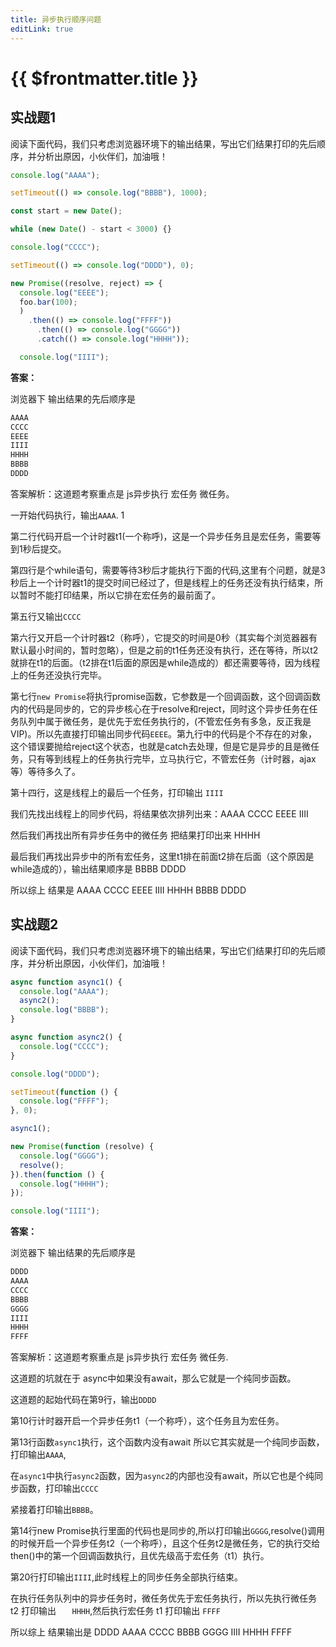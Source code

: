 ```yaml
---
title: 异步执行顺序问题
editLink: true
---
```


# {{ $frontmatter.title }}
**实战题1**
-------------
阅读下面代码，我们只考虑浏览器环境下的输出结果，写出它们结果打印的先后顺序，并分析出原因，小伙伴们，加油哦！

```js
console.log("AAAA");

setTimeout(() => console.log("BBBB"), 1000);

const start = new Date();

while (new Date() - start < 3000) {}

console.log("CCCC");

setTimeout(() => console.log("DDDD"), 0);

new Promise((resolve, reject) => {
  console.log("EEEE");
  foo.bar(100);
  )
    .then(() => console.log("FFFF"))
      .then(() => console.log("GGGG"))
      .catch(() => console.log("HHHH"));

  console.log("IIII");
```

**答案：**

浏览器下 输出结果的先后顺序是

```js
AAAA
CCCC
EEEE
IIII
HHHH
BBBB
DDDD
```

答案解析：这道题考察重点是  js异步执行 宏任务 微任务。



一开始代码执行，输出`AAAA`.  1

第二行代码开启一个计时器t1(一个称呼)，这是一个异步任务且是宏任务，需要等到1秒后提交。

第四行是个while语句，需要等待3秒后才能执行下面的代码,这里有个问题，就是3秒后上一个计时器t1的提交时间已经过了，但是线程上的任务还没有执行结束，所以暂时不能打印结果，所以它排在宏任务的最前面了。

第五行又输出`CCCC`

第六行又开启一个计时器t2（称呼），它提交的时间是0秒（其实每个浏览器器有默认最小时间的，暂时忽略），但是之前的t1任务还没有执行，还在等待，所以t2就排在t1的后面。（t2排在t1后面的原因是while造成的）都还需要等待，因为线程上的任务还没执行完毕。

第七行`new Promise`将执行promise函数，它参数是一个回调函数，这个回调函数内的代码是同步的，它的异步核心在于resolve和reject，同时这个异步任务在任务队列中属于微任务，是优先于宏任务执行的，(不管宏任务有多急，反正我是VIP)。所以先直接打印输出同步代码`EEEE`。第九行中的代码是个不存在的对象，这个错误要抛给reject这个状态，也就是catch去处理，但是它是异步的且是微任务，只有等到线程上的任务执行完毕，立马执行它，不管宏任务（计时器，ajax等）等待多久了。

第十四行，这是线程上的最后一个任务，打印输出	`IIII`

我们先找出线程上的同步代码，将结果依次排列出来：AAAA  CCCC  EEEE IIII

然后我们再找出所有异步任务中的微任务 把结果打印出来  HHHH

最后我们再找出异步中的所有宏任务，这里t1排在前面t2排在后面（这个原因是while造成的），输出结果顺序是 BBBB DDDD

所以综上 结果是  AAAA  CCCC  EEEE  IIII  HHHH BBBB DDDD


**实战题2**
-------------
阅读下面代码，我们只考虑浏览器环境下的输出结果，写出它们结果打印的先后顺序，并分析出原因，小伙伴们，加油哦！

```javascript
async function async1() {
  console.log("AAAA");
  async2();
  console.log("BBBB");
}

async function async2() {
  console.log("CCCC");
}

console.log("DDDD");

setTimeout(function () {
  console.log("FFFF");
}, 0);

async1();

new Promise(function (resolve) {
  console.log("GGGG");
  resolve();
}).then(function () {
  console.log("HHHH");
});

console.log("IIII");
```

**答案：**

浏览器下 输出结果的先后顺序是

```ts
DDDD
AAAA
CCCC
BBBB
GGGG
IIII
HHHH
FFFF
```

答案解析：这道题考察重点是  js异步执行 宏任务 微任务.

这道题的坑就在于 async中如果没有await，那么它就是一个纯同步函数。

这道题的起始代码在第9行，输出`DDDD`

第10行计时器开启一个异步任务t1（一个称呼），这个任务且为宏任务。

第13行函数`async1`执行，这个函数内没有await 所以它其实就是一个纯同步函数，打印输出`AAAA`,

在`async1`中执行`async2`函数，因为`async2`的内部也没有await，所以它也是个纯同步函数，打印输出`CCCC`

紧接着打印输出`BBBB`。

第14行new Promise执行里面的代码也是同步的,所以打印输出`GGGG`,resolve()调用的时候开启一个异步任务t2（一个称呼），且这个任务t2是微任务，它的执行交给then()中的第一个回调函数执行，且优先级高于宏任务（t1）执行。

第20行打印输出`IIII`,此时线程上的同步任务全部执行结束。

在执行任务队列中的异步任务时，微任务优先于宏任务执行，所以先执行微任务 t2 打印输出 `	HHHH`,然后执行宏任务 t1 打印输出 `FFFF`

所以综上 结果输出是 DDDD AAAA CCCC BBBB  GGGG IIII HHHH FFFF
